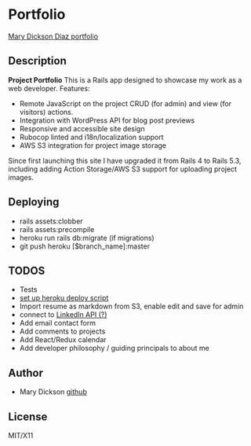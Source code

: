 # Portfolio

[Mary Dickson Diaz portfolio](http://www.marydickson.info)

## Description

**Project Portfolio** This is a Rails app designed to showcase my work as a web developer. Features:

- Remote JavaScript on the project CRUD (for admin) and view (for visitors) actions.
- Integration with WordPress API for blog post previews
- Responsive and accessible site design
- Rubocop linted and i18n/localization support
- AWS S3 integration for project image storage

Since first launching this site I have upgraded it from Rails 4 to Rails 5.3, including adding Action Storage/AWS S3 support for uploading project images.

## Deploying

- rails assets:clobber
- rails assets:precompile
- heroku run rails db:migrate (if migrations)
- git push heroku [$branch_name]:master

## TODOS

- Tests
- [set up heroku deploy script](https://mentalized.net/journal/2017/04/22/run-rails-migrations-on-heroku-deploy/)
- Import resume as markdown from S3, enable edit and save for admin
- connect to [LinkedIn API (?)](https://www.linkedin.com/developers/)
- Add email contact form
- Add comments to projects
- Add React/Redux calendar
- Add developer philosophy / guiding principals to about me

## Author

- Mary Dickson [github](https://github.com/marythought)

## License

MIT/X11
